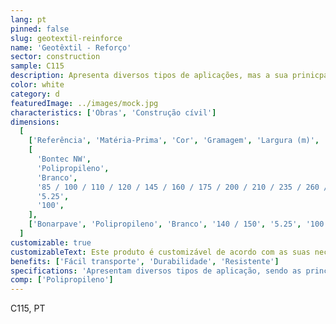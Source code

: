 ```yaml
---
lang: pt
pinned: false
slug: geotextil-reinforce
name: 'Geotêxtil - Reforço'
sector: construction
sample: C115
description: Apresenta diversos tipos de aplicações, mas a sua prinicpal função é conceder a melhoria dos solos em termos de reforço e separação.
color: white
category: d
featuredImage: ../images/mock.jpg
characteristics: ['Obras', 'Construção cívil']
dimensions:
  [
    ['Referência', 'Matéria-Prima', 'Cor', 'Gramagem', 'Largura (m)', 'Comprimento (m)'],
    [
      'Bontec NW',
      'Polipropileno',
      'Branco',
      '85 / 100 / 110 / 120 / 145 / 160 / 175 / 200 / 210 / 235 / 260 / 300 / 325 / 360 / 385 / 500',
      '5.25',
      '100',
    ],
    ['Bonarpave', 'Polipropileno', 'Branco', '140 / 150', '5.25', '100'],
  ]
customizable: true
customizableText: Este produto é customizável de acordo com as suas necessidades. Contacte-nos para mais informações.
benefits: ['Fácil transporte', 'Durabilidade', 'Resistente']
specifications: 'Apresentam diversos tipos de aplicação, sendo as principais funções a separação/drenagem e reforço.'
comp: ['Polipropileno']
---
```


C115, PT
